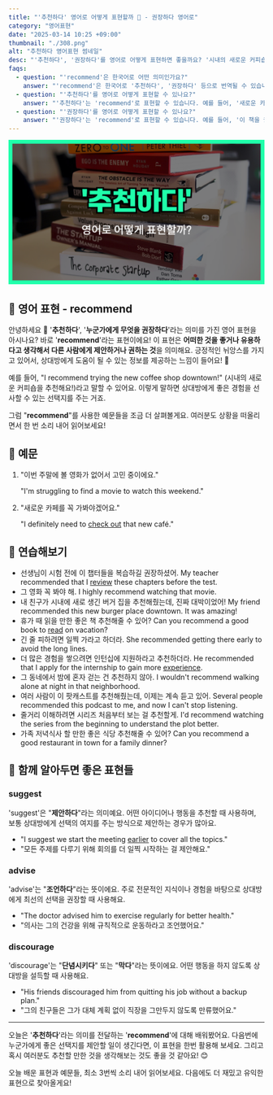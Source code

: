 ```yaml
---
title: "'추천하다' 영어로 어떻게 표현할까 👋 - 권장하다 영어로"
category: "영어표현"
date: "2025-03-14 10:25 +09:00"
thumbnail: "./308.png"
alt: "추천하다 영어표현 썸네일"
desc: "'추천하다', '권장하다'를 영어로 어떻게 표현하면 좋을까요? '시내의 새로운 커피숍을 추천해요!' 등의 예문과 함께 'recommend'를 영어로 표현하는 법을 배워봅시다. 다양한 예문을 통해서 연습하고 본인의 표현으로 만들어 보세요."
faqs:
  - question: "'recommend'은 한국어로 어떤 의미인가요?"
    answer: "'recommend'은 한국어로 '추천하다', '권장하다' 등으로 번역될 수 있습니다. 누군가에게 좋은 선택지를 제안할 때 사용하는 표현이에요."
  - question: "'추천하다'를 영어로 어떻게 표현할 수 있나요?"
    answer: "'추천하다'는 'recommend'로 표현할 수 있습니다. 예를 들어, '새로운 카페를 추천해요'는 'I recommend the new café'로 말할 수 있어요."
  - question: "'권장하다'를 영어로 어떻게 표현할 수 있나요?"
    answer: "'권장하다'는 'recommend'로 표현할 수 있습니다. 예를 들어, '이 책을 권장해요'는 'I recommend this book'으로 말할 수 있어요."
---
```


![추천하다 영어표현 썸네일](./308.png)

## 🌟 영어 표현 - recommend

안녕하세요 👋 '**추천하다**', '**누군가에게 무엇을 권장하다**'라는 의미를 가진 영어 표현을 아시나요? 바로 '**recommend**'라는 표현이에요! 이 표현은 **어떠한 것을 좋거나 유용하다고 생각해서 다른 사람에게 제안하거나 권하는 것**을 의미해요. 긍정적인 뉘앙스를 가지고 있어서, 상대방에게 도움이 될 수 있는 정보를 제공하는 느낌이 들어요! 🌟

예를 들어, "I recommend trying the new coffee shop downtown!" (시내의 새로운 커피숍을 추천해요!)라고 말할 수 있어요. 이렇게 말하면 상대방에게 좋은 경험을 선사할 수 있는 선택지를 주는 거죠.

그럼 "**recommend**"를 사용한 예문들을 조금 더 살펴볼게요. 여러분도 상황을 떠올리면서 한 번 소리 내어 읽어보세요!

## 📖 예문

1. "이번 주말에 볼 영화가 없어서 고민 중이에요."

   "I'm struggling to find a movie to watch this weekend."

2. "새로운 카페를 꼭 가봐야겠어요."

   "I definitely need to [check out](/blog/in-english/104check-out/) that new café."

## 💬 연습해보기

<ul data-interactive-list>
  <li data-interactive-item>
    <span data-toggler>선생님이 시험 전에 이 챕터들을 복습하길 권장하셨어.</span>
    <span data-answer>My teacher recommended that I <a href="/blog/in-english/251.review/">review</a> these chapters before the test.</span>
  </li>
  <li data-interactive-item>
    <span data-toggler>그 영화 꼭 봐야 해.</span>
    <span data-answer>I highly recommend watching that movie.</span>
  </li>
  <li data-interactive-item>
    <span data-toggler>내 친구가 시내에 새로 생긴 버거 집을 추천해줬는데, 진짜 대박이었어!</span>
    <span data-answer>My friend recommended this new burger place downtown. It was amazing!</span>
  </li>
  <li data-interactive-item>
    <span data-toggler>휴가 때 읽을 만한 좋은 책 추천해줄 수 있어?</span>
    <span data-answer>Can you recommend a good book to <a href="/blog/in-english/436.read/">read</a> on vacation?</span>
  </li>
  <li data-interactive-item>
    <span data-toggler>긴 줄 피하려면 일찍 가라고 하더라.</span>
    <span data-answer>She recommended getting there early to avoid the long lines.</span>
  </li>
  <li data-interactive-item>
    <span data-toggler>더 많은 경험을 쌓으려면 인턴십에 지원하라고 추천하더라.</span>
    <span data-answer>He recommended that I apply for the internship to gain more <a href="/blog/in-english/415.experience/">experience</a>.</span>
  </li>
  <li data-interactive-item>
    <span data-toggler>그 동네에서 밤에 혼자 걷는 건 추천하지 않아.</span>
    <span data-answer>I wouldn't recommend walking alone at night in that neighborhood.</span>
  </li>
  <li data-interactive-item>
    <span data-toggler>여러 사람이 이 팟캐스트를 추천해줬는데, 이제는 계속 듣고 있어.</span>
    <span data-answer>Several people recommended this podcast to me, and now I can't stop listening.</span>
  </li>
  <li data-interactive-item>
    <span data-toggler>줄거리 이해하려면 시리즈 처음부터 보는 걸 추천할게.</span>
    <span data-answer>I'd recommend watching the series from the beginning to understand the plot better.</span>
  </li>
  <li data-interactive-item>
    <span data-toggler>가족 저녁식사 할 만한 좋은 식당 추천해줄 수 있어?</span>
    <span data-answer>Can you recommend a good restaurant in town for a family dinner?</span>
  </li>
</ul>

## 🤝 함께 알아두면 좋은 표현들

### suggest

'suggest'은 "**제안하다**"라는 의미예요. 어떤 아이디어나 행동을 추천할 때 사용하며, 보통 상대방에게 선택의 여지를 주는 방식으로 제안하는 경우가 많아요.

- "I suggest we start the meeting [earlier](/blog/in-english/397.earlier/) to cover all the topics."
- "모든 주제를 다루기 위해 회의를 더 일찍 시작하는 걸 제안해요."

### advise

'advise'는 "**조언하다**"라는 뜻이에요. 주로 전문적인 지식이나 경험을 바탕으로 상대방에게 최선의 선택을 권장할 때 사용해요.

- "The doctor advised him to exercise regularly for better health."
- "의사는 그의 건강을 위해 규칙적으로 운동하라고 조언했어요."

### discourage

'discourage'는 "**단념시키다**" 또는 "**막다**"라는 뜻이에요. 어떤 행동을 하지 않도록 상대방을 설득할 때 사용해요.

- "His friends discouraged him from quitting his job without a backup plan."
- "그의 친구들은 그가 대체 계획 없이 직장을 그만두지 않도록 만류했어요."

---

오늘은 '**추천하다**'라는 의미를 전달하는 '**recommend**'에 대해 배워봤어요. 다음번에 누군가에게 좋은 선택지를 제안할 일이 생긴다면, 이 표현을 한번 활용해 보세요. 그리고 혹시 여러분도 추천할 만한 것을 생각해보는 것도 좋을 것 같아요! 😊

오늘 배운 표현과 예문들, 최소 3번씩 소리 내어 읽어보세요. 다음에도 더 재밌고 유익한 표현으로 찾아올게요!
